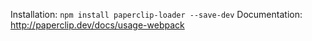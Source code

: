 Installation: `npm install paperclip-loader --save-dev`
Documentation: http://paperclip.dev/docs/usage-webpack
